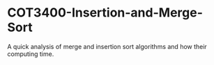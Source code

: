 # COT3400-Insertion-and-Merge-Sort
A quick analysis of merge and insertion sort algorithms and how their computing time.
